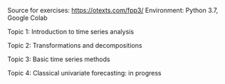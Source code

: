 Source for exercises: https://otexts.com/fpp3/
Environment: Python 3.7, Google Colab

Topic 1: Introduction to time series analysis

Topic 2: Transformations and decompositions

Topic 3: Basic time series methods

Topic 4: Classical univariate forecasting: in progress

